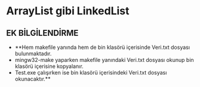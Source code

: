 # ArrayList gibi LinkedList

## EK BİLGİLENDİRME

- **Hem makefile yanında hem de bin klasörü içerisinde Veri.txt dosyası bulunmaktadır.
- mingw32-make yaparken makefile yanındaki Veri.txt dosyası okunup bin klasörü içerisine kopyalanır.
- Test.exe çalışırken ise bin klasörü içerisindeki Veri.txt dosyası okunacaktır.**
